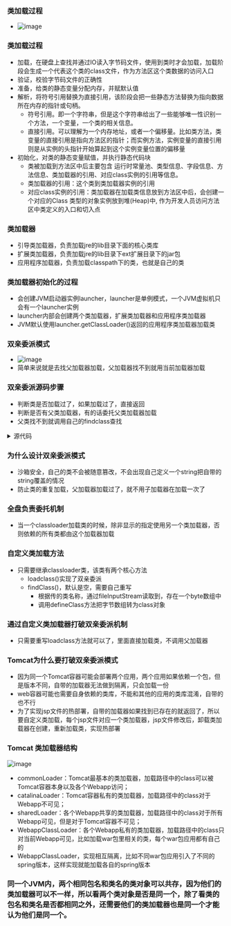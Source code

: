 ### 类加载过程
- ![image](https://user-images.githubusercontent.com/55612309/114395786-60d46580-9bcf-11eb-800c-c80ecbe9ff5d.png)


### 类加载过程
- 加载，在硬盘上查找并通过IO读入字节码文件，使用到类时才会加载，加载阶段会生成一个代表这个类的class文件，作为方法区这个类数据的访问入口
- 验证，校验字节码文件的正确性
- 准备，给类的静态变量分配内存，并赋默认值
- 解析，将符号引用替换为直接引用，该阶段会把一些静态方法替换为指向数据所在内存的指针或句柄。
  - 符号引用。即一个字符串，但是这个字符串给出了一些能够唯一性识别一个方法，一个变量，一个类的相关信息。
  - 直接引用。可以理解为一个内存地址，或者一个偏移量。比如类方法，类变量的直接引用是指向方法区的指针；而实例方法，实例变量的直接引用则是从实例的头指针开始算起到这个实例变量位置的偏移量
- 初始化，对类的静态变量赋值，并执行静态代码块
  - 类被加载到方法区中后主要包含 运行时常量池、类型信息、字段信息、方法信息、类加载器的引用、对应class实例的引用等信息。
  - 类加载器的引用：这个类到类加载器实例的引用
  - 对应class实例的引用：类加载器在加载类信息放到方法区中后，会创建一个对应的Class 类型的对象实例放到堆(Heap)中, 作为开发人员访问方法区中类定义的入口和切入点

### 类加载器
- 引导类加载器，负责加载jre的lib目录下面的核心类库
- 扩展类加载器，负责加载jre的lib目录下ext扩展目录下的jar包
- 应用程序加载器，负责加载classpath下的类，也就是自己的类

### 类加载器初始化的过程
- 会创建JVM启动器实例launcher，launcher是单例模式，一个JVM虚拟机只会有一个launcher实例
- launcher内部会创建两个类加载器，扩展类加载器和应用程序类加载器
- JVM默认使用launcher.getClassLoader()返回的应用程序类加载器加载类

### 双亲委派模式
- ![image](https://user-images.githubusercontent.com/55612309/114400058-28835600-9bd4-11eb-9877-e7058caeebe7.png)
- 简单来说就是去找父加载器加载，父加载器找不到就用当前加载器加载

### 双亲委派源码步骤
- 判断类是否加载过了，如果加载过了，直接返回
- 判断是否有父类加载器，有的话委托父类加载器加载
- 父类找不到就调用自己的findclass查找

<details>
  <summary>源代码</summary>
 
 ```java
 protected Class<?> loadClass(String name, boolean resolve)
        throws ClassNotFoundException
    {
        synchronized (getClassLoadingLock(name)) {
            // First, check if the class has already been loaded
            Class<?> c = findLoadedClass(name);
            if (c == null) {
                long t0 = System.nanoTime();
                try {
                    if (parent != null) {
                        c = parent.loadClass(name, false);
                    } else {
                        c = findBootstrapClassOrNull(name);
                    }
                } catch (ClassNotFoundException e) {
                    // ClassNotFoundException thrown if class not found
                    // from the non-null parent class loader
                }

                if (c == null) {
                    // If still not found, then invoke findClass in order
                    // to find the class.
                    long t1 = System.nanoTime();
                    c = findClass(name);

                    // this is the defining class loader; record the stats
                    sun.misc.PerfCounter.getParentDelegationTime().addTime(t1 - t0);
                    sun.misc.PerfCounter.getFindClassTime().addElapsedTimeFrom(t1);
                    sun.misc.PerfCounter.getFindClasses().increment();
                }
            }
            if (resolve) {
                resolveClass(c);
            }
            return c;
        }
    }
 
 ```

</details>

### 为什么设计双亲委派模式
- 沙箱安全，自己的类不会被随意篡改，不会出现自己定义一个string把自带的string覆盖的情况
- 防止类的重复加载，父加载器加载过了，就不用子加载器在加载一次了

### 全盘负责委托机制
- 当一个classloader加载类的时候，除非显示的指定使用另一个类加载器，否则依赖的所有类都由这个加载器加载

### 自定义类加载方法
- 只需要继承classloader类，该类有两个核心方法
  - loadclass()实现了双亲委派
  - findClass()，默认是空，需要自己重写
    - 根据传的类名称，通过fileInputStream读取到，存在一个byte数组中
    - 调用defineClass方法把字节数组转为class对象

### 通过自定义类加载器打破双亲委派机制
- 只需要重写loadclass方法就可以了，里面直接加载类，不调用父加载器

### Tomcat为什么要打破双亲委派模式
- 因为同一个Tomcat容器可能会部署两个应用，两个应用如果依赖一个包，但是版本不同，自带的加载器无法做到隔离，只会加载一份
- web容器可能也需要自身依赖的类库，不能和其他的应用的类库混淆，自带的也不行
- 为了实现jsp文件的热部署，自带的加载器如果找到已存在的就返回了，所以要自定义类加载，每个jsp文件对应一个类加载器，jsp文件修改后，卸载类加载器在创建，重新加载类，实现热部署

### Tomcat 类加载器结构
![image](https://user-images.githubusercontent.com/55612309/114405117-ec062900-9bd8-11eb-8425-a74157e912c1.png)
- commonLoader：Tomcat最基本的类加载器，加载路径中的class可以被Tomcat容器本身以及各个Webapp访问；
- catalinaLoader：Tomcat容器私有的类加载器，加载路径中的class对于Webapp不可见；
- sharedLoader：各个Webapp共享的类加载器，加载路径中的class对于所有Webapp可见，但是对于Tomcat容器不可见；
- WebappClassLoader：各个Webapp私有的类加载器，加载路径中的class只对当前Webapp可见，比如加载war包里相关的类，每个war包应用都有自己的
- WebappClassLoader，实现相互隔离，比如不同war包应用引入了不同的spring版本，这样实现就能加载各自的spring版本


### 同一个JVM内，两个相同包名和类名的类对象可以共存，因为他们的类加载器可以不一样，所以看两个类对象是否是同一个，除了看类的包名和类名是否都相同之外，还需要他们的类加载器也是同一个才能认为他们是同一个。


